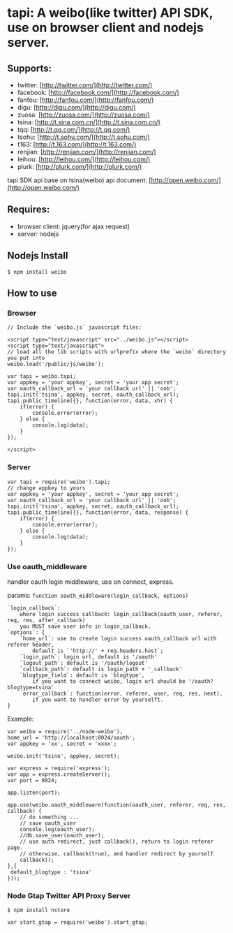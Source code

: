 # tapi: A weibo(like twitter) API SDK, use on browser client and nodejs server.

## Supports:
 * twitter: [http://twitter.com/](http://twitter.com/)
 * facebook: [http://facebook.com/](http://facebook.com/)
 * fanfou: [http://fanfou.com/](http://fanfou.com/)
 * digu: [http://digu.com/](http://digu.com/)
 * zuosa: [http://zuosa.com/](http://zuosa.com/)
 * tsina: [http://t.sina.com.cn/](http://t.sina.com.cn/)
 * tqq: [http://t.qq.com/](http://t.qq.com/)
 * tsohu: [http://t.sohu.com/](http://t.sohu.com/)
 * t163: [http://t.163.com/](http://t.163.com/)
 * renjian: [http://renjian.com/](http://renjian.com/)
 * leihou: [http://leihou.com/](http://leihou.com/)
 * plurk: [http://plurk.com/](http://plurk.com/)

tapi SDK api base on tsina(weibo) api document: [http://open.weibo.com/](http://open.weibo.com/)

## Requires:
 * browser client: jquery(for ajax request)
 * server: nodejs

## Nodejs Install
    
    $ npm install weibo

## How to use

### Browser

    // Include the `weibo.js` javascript files:
    
    <script type="text/javascript" src="../weibo.js"></script>
    <script type="text/javascript">
    // load all the lib scripts with urlprefix where the `weibo` directory you put into 
    weibo.load('/public/js/weibo');

    var tapi = weibo.tapi;
    var appkey = 'your appkey', secret = 'your app secret';
    var oauth_callback_url = 'your callback url' || 'oob';
    tapi.init('tsina', appkey, secret, oauth_callback_url);
    tapi.public_timeline({}, function(error, data, xhr) {
        if(error) {
            console.error(error);
        } else {
            console.log(data);
        }
    });
    
    </script>

### Server

    var tapi = require('weibo').tapi;
    // change appkey to yours
    var appkey = 'your appkey', secret = 'your app secret';
    var oauth_callback_url = 'your callback url' || 'oob';
    tapi.init('tsina', appkey, secret, oauth_callback_url);
    tapi.public_timeline({}, function(error, data, response) {
        if(error) {
            console.error(error);
        } else {
            console.log(data);
        }
    });
    
### Use oauth_middleware

handler oauth login middleware, use on connect, express.
    
params: `function oauth_middleware(login_callback, options)`
    
    `login_callback`:
        where login success callback: login_callback(oauth_user, referer, req, res, after_callback)
        you MUST save user info in login_callback.
    `options`: {
        `home_url`: use to create login success oauth_callback url with referer header, 
            default is `'http://' + req.headers.host`;
        `login_path`: login url, default is '/oauth'
        `logout_path`: default is '/oauth/logout'
        `callback_path`: default is login_path + '_callback'
        `blogtype_field`: default is 'blogtype', 
            if you want to connect weibo, login url should be '/oauth?blogtype=tsina'
        `error_callback`: function(error, referer, user, req, res, next), 
            if you want to handler error by yourselft.
    }
    
Example:
    
    var weibo = require('../node-weibo'),
    home_url = 'http://localhost:8024/oauth';
    var appkey = 'xx', secret = 'xxxx';
    
    weibo.init('tsina', appkey, secret);
    
    var express = require('express');
    var app = express.createServer();
    var port = 8024;
    
    app.listen(port);
    
    app.use(weibo.oauth_middleware(function(oauth_user, referer, req, res, callback) {
        // do something ...
        // save oauth_user
        console.log(oauth_user);
        //db.save_user(oauth_user);
        // use auth redirect, just callback(), return to login referer page.
        // otherwise, callback(true), and handler redirect by yourself
        callback();
    },{
     default_blogtype : 'tsina'
    }));

### Node Gtap Twitter API Proxy Server
    
    $ npm install nstore
    
    var start_gtap = require('weibo').start_gtap;
